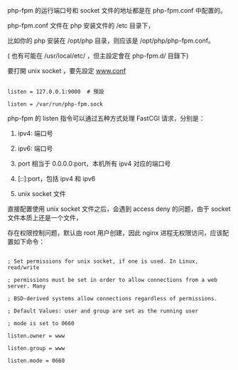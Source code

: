 php-fpm 的运行端口号和 socket 文件的地址都是在 php-fpm.conf 中配置的。

php-fpm.conf 文件在 php 安装文件的 /etc 目录下，

比如你的 php 安装在 /opt/php 目录，则应该是 /opt/php/php-fpm.conf。

( 也有可能在  /usr/local/etc/ ，但主設定會在 php-fpm.d/ 目錄下)

要打開 unix socket ，要先設定 www.conf
```

listen = 127.0.0.1:9000  # 預設

listen = /var/run/php-fpm.sock
```

php-fpm 的 listen 指令可以通过五种方式处理 FastCGI 请求，分别是：

1. ipv4: 端口号

2. ipv6: 端口号

3. port 相当于 0.0.0.0:port，本机所有 ipv4 对应的端口号

4. [::]:port，包括 ipv4 和 ipv6

5. unix socket 文件


直接配置使用 unix socket 文件之后，会遇到 access deny 的问题，由于 socket 文件本质上还是一个文件，

存在权限控制问题，默认由 root 用户创建，因此 nginx 进程无权限访问，应该配置如下命令：

```

; Set permissions for unix socket, if one is used. In Linux, read/write

; permissions must be set in order to allow connections from a web server. Many

; BSD-derived systems allow connections regardless of permissions.

; Default Values: user and group are set as the running user

; mode is set to 0660

listen.owner = www

listen.group = www

listen.mode = 0660
```
